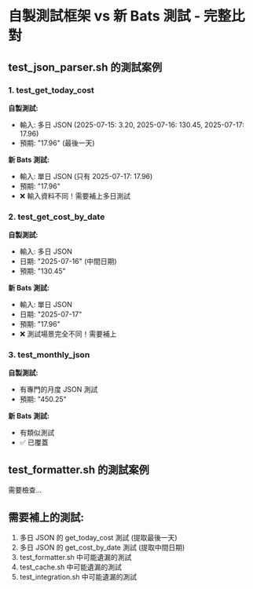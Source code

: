 # 自製測試框架 vs 新 Bats 測試 - 完整比對

## test_json_parser.sh 的測試案例

### 1. test_get_today_cost
**自製測試:**
- 輸入: 多日 JSON (2025-07-15: 3.20, 2025-07-16: 130.45, 2025-07-17: 17.96)
- 預期: "17.96" (最後一天)

**新 Bats 測試:**
- 輸入: 單日 JSON (只有 2025-07-17: 17.96)
- 預期: "17.96"
- ❌ 輸入資料不同！需要補上多日測試

### 2. test_get_cost_by_date
**自製測試:**
- 輸入: 多日 JSON
- 日期: "2025-07-16" (中間日期)
- 預期: "130.45"

**新 Bats 測試:**
- 輸入: 單日 JSON
- 日期: "2025-07-17"
- 預期: "17.96"
- ❌ 測試場景完全不同！需要補上

### 3. test_monthly_json
**自製測試:**
- 有專門的月度 JSON 測試
- 預期: "450.25"

**新 Bats 測試:**
- 有類似測試
- ✅ 已覆蓋

## test_formatter.sh 的測試案例

需要檢查...

## 需要補上的測試:

1. 多日 JSON 的 get_today_cost 測試 (提取最後一天)
2. 多日 JSON 的 get_cost_by_date 測試 (提取中間日期)
3. test_formatter.sh 中可能遺漏的測試
4. test_cache.sh 中可能遺漏的測試
5. test_integration.sh 中可能遺漏的測試